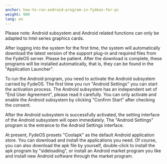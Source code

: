 ```yaml
---
anchor: how-to-run-android-program-in-fydeos-for-pc
weight: 989
lang: en
---
```

Please note: Android subsystem and Android related functions can only be adapted to Intel series graphics cards.

After logging into the system for the first time, the system will automatically download the latest version of the support plug-in and required files from the FydeOS server. Please be patient. After the download is complete, these programs will be installed automatically, that is, they can be found in the "Application Launcher".

To run the Android program, you need to activate the Android subsystem carried by FydeOS. The first time you run "Android Settings" you can start the activation process. The Android subsystem has an independent set of "End User Agreement", please read it carefully. You can only activate and enable the Android subsystem by clicking "Confirm Start" after checking the consent.

After the Android subsystem is successfully activated, the setting interface of the Android subsystem will open immediately. The "Android Settings" program is the entrance to the Android Settings interface.

At present, FydeOS presets "Coolapk" as the default Android application store. You can download and install the applications you need. Of course, you can also download the apk file by yourself, double-click to install the apk program by "sideloading", or install an Android market program you like and install new Android software through the market program.
